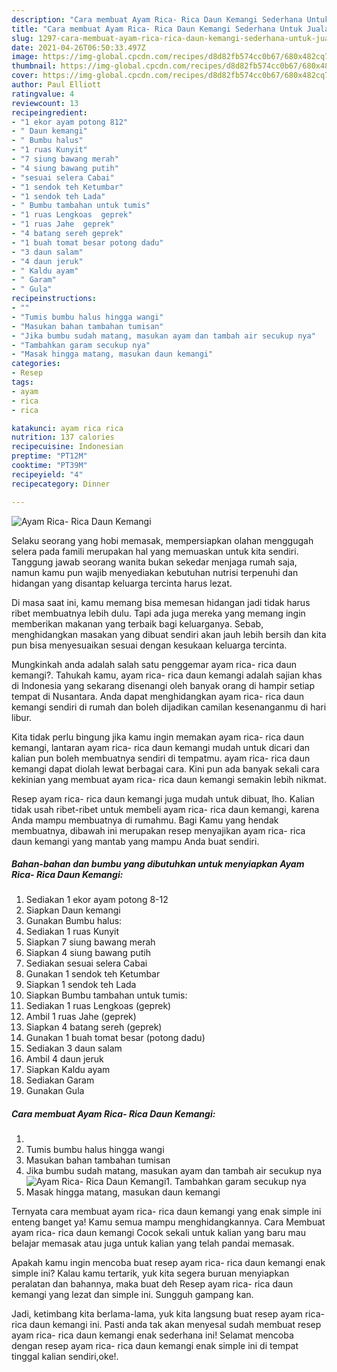 ```yaml
---
description: "Cara membuat Ayam Rica- Rica Daun Kemangi Sederhana Untuk Jualan"
title: "Cara membuat Ayam Rica- Rica Daun Kemangi Sederhana Untuk Jualan"
slug: 1297-cara-membuat-ayam-rica-rica-daun-kemangi-sederhana-untuk-jualan
date: 2021-04-26T06:50:33.497Z
image: https://img-global.cpcdn.com/recipes/d8d82fb574cc0b67/680x482cq70/ayam-rica-rica-daun-kemangi-foto-resep-utama.jpg
thumbnail: https://img-global.cpcdn.com/recipes/d8d82fb574cc0b67/680x482cq70/ayam-rica-rica-daun-kemangi-foto-resep-utama.jpg
cover: https://img-global.cpcdn.com/recipes/d8d82fb574cc0b67/680x482cq70/ayam-rica-rica-daun-kemangi-foto-resep-utama.jpg
author: Paul Elliott
ratingvalue: 4
reviewcount: 13
recipeingredient:
- "1 ekor ayam potong 812"
- " Daun kemangi"
- " Bumbu halus"
- "1 ruas Kunyit"
- "7 siung bawang merah"
- "4 siung bawang putih"
- "sesuai selera Cabai"
- "1 sendok teh Ketumbar"
- "1 sendok teh Lada"
- " Bumbu tambahan untuk tumis"
- "1 ruas Lengkoas  geprek"
- "1 ruas Jahe  geprek"
- "4 batang sereh geprek"
- "1 buah tomat besar potong dadu"
- "3 daun salam"
- "4 daun jeruk"
- " Kaldu ayam"
- " Garam"
- " Gula"
recipeinstructions:
- ""
- "Tumis bumbu halus hingga wangi"
- "Masukan bahan tambahan tumisan"
- "Jika bumbu sudah matang, masukan ayam dan tambah air secukup nya"
- "Tambahkan garam secukup nya"
- "Masak hingga matang, masukan daun kemangi"
categories:
- Resep
tags:
- ayam
- rica
- rica

katakunci: ayam rica rica 
nutrition: 137 calories
recipecuisine: Indonesian
preptime: "PT12M"
cooktime: "PT39M"
recipeyield: "4"
recipecategory: Dinner

---
```



![Ayam Rica- Rica Daun Kemangi](https://img-global.cpcdn.com/recipes/d8d82fb574cc0b67/680x482cq70/ayam-rica-rica-daun-kemangi-foto-resep-utama.jpg)

Selaku seorang yang hobi memasak, mempersiapkan olahan menggugah selera pada famili merupakan hal yang memuaskan untuk kita sendiri. Tanggung jawab seorang  wanita bukan sekedar menjaga rumah saja, namun kamu pun wajib menyediakan kebutuhan nutrisi terpenuhi dan hidangan yang disantap keluarga tercinta harus lezat.

Di masa  saat ini, kamu memang bisa memesan hidangan jadi tidak harus ribet membuatnya lebih dulu. Tapi ada juga mereka yang memang ingin memberikan makanan yang terbaik bagi keluarganya. Sebab, menghidangkan masakan yang dibuat sendiri akan jauh lebih bersih dan kita pun bisa menyesuaikan sesuai dengan kesukaan keluarga tercinta. 



Mungkinkah anda adalah salah satu penggemar ayam rica- rica daun kemangi?. Tahukah kamu, ayam rica- rica daun kemangi adalah sajian khas di Indonesia yang sekarang disenangi oleh banyak orang di hampir setiap tempat di Nusantara. Anda dapat menghidangkan ayam rica- rica daun kemangi sendiri di rumah dan boleh dijadikan camilan kesenanganmu di hari libur.

Kita tidak perlu bingung jika kamu ingin memakan ayam rica- rica daun kemangi, lantaran ayam rica- rica daun kemangi mudah untuk dicari dan kalian pun boleh membuatnya sendiri di tempatmu. ayam rica- rica daun kemangi dapat diolah lewat berbagai cara. Kini pun ada banyak sekali cara kekinian yang membuat ayam rica- rica daun kemangi semakin lebih nikmat.

Resep ayam rica- rica daun kemangi juga mudah untuk dibuat, lho. Kalian tidak usah ribet-ribet untuk membeli ayam rica- rica daun kemangi, karena Anda mampu membuatnya di rumahmu. Bagi Kamu yang hendak membuatnya, dibawah ini merupakan resep menyajikan ayam rica- rica daun kemangi yang mantab yang mampu Anda buat sendiri.

<!--inarticleads1-->

##### Bahan-bahan dan bumbu yang dibutuhkan untuk menyiapkan Ayam Rica- Rica Daun Kemangi:

1. Sediakan 1 ekor ayam potong 8-12
1. Siapkan  Daun kemangi
1. Gunakan  Bumbu halus:
1. Sediakan 1 ruas Kunyit
1. Siapkan 7 siung bawang merah
1. Siapkan 4 siung bawang putih
1. Sediakan sesuai selera Cabai
1. Gunakan 1 sendok teh Ketumbar
1. Siapkan 1 sendok teh Lada
1. Siapkan  Bumbu tambahan untuk tumis:
1. Sediakan 1 ruas Lengkoas  (geprek)
1. Ambil 1 ruas Jahe  (geprek)
1. Siapkan 4 batang sereh (geprek)
1. Gunakan 1 buah tomat besar (potong dadu)
1. Sediakan 3 daun salam
1. Ambil 4 daun jeruk
1. Siapkan  Kaldu ayam
1. Sediakan  Garam
1. Gunakan  Gula




<!--inarticleads2-->

##### Cara membuat Ayam Rica- Rica Daun Kemangi:

1. 
1. Tumis bumbu halus hingga wangi
1. Masukan bahan tambahan tumisan
1. Jika bumbu sudah matang, masukan ayam dan tambah air secukup nya
<img src="//assets-global.cpcdn.com/assets/icons/button_play-2c75c40dde080a61004c1f40b05d8f140eaff45d7e9e6481dc71c63d2e7c4909.png" alt="Ayam Rica- Rica Daun Kemangi">1. Tambahkan garam secukup nya
1. Masak hingga matang, masukan daun kemangi




Ternyata cara membuat ayam rica- rica daun kemangi yang enak simple ini enteng banget ya! Kamu semua mampu menghidangkannya. Cara Membuat ayam rica- rica daun kemangi Cocok sekali untuk kalian yang baru mau belajar memasak atau juga untuk kalian yang telah pandai memasak.

Apakah kamu ingin mencoba buat resep ayam rica- rica daun kemangi enak simple ini? Kalau kamu tertarik, yuk kita segera buruan menyiapkan peralatan dan bahannya, maka buat deh Resep ayam rica- rica daun kemangi yang lezat dan simple ini. Sungguh gampang kan. 

Jadi, ketimbang kita berlama-lama, yuk kita langsung buat resep ayam rica- rica daun kemangi ini. Pasti anda tak akan menyesal sudah membuat resep ayam rica- rica daun kemangi enak sederhana ini! Selamat mencoba dengan resep ayam rica- rica daun kemangi enak simple ini di tempat tinggal kalian sendiri,oke!.

